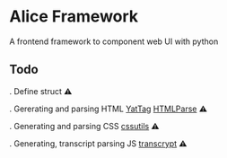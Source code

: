 # Alice Framework

A frontend framework to component web UI with python

## Todo

. Define struct ⚠️

. Gererating and parsing HTML [YatTag](https://www.yattag.org/)  [HTMLParse](https://docs.python.org/3/library/html.parser.html) ⚠️

. Generating and parsing CSS [cssutils](https://pypi.org/project/cssutils/) ⚠️

. Generating, transcript parsing JS [transcrypt](https://www.transcrypt.org/) ⚠️
